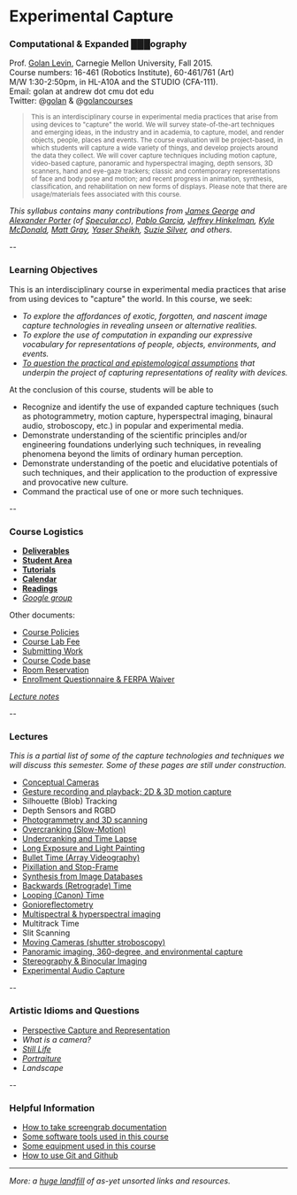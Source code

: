 # Experimental Capture

### Computational & Expanded ███ography
Prof. [Golan Levin](http://flong.com), Carnegie Mellon University, Fall 2015. <br />
Course numbers: 16-461 (Robotics Institute), 60-461/761 (Art) <br />
M/W 1:30-2:50pm, in HL-A10A and the STUDIO (CFA-111). <br />
Email: golan at andrew dot cmu dot edu <br />
Twitter: @[golan](https://twitter.com/golan) & @[golancourses](https://twitter.com/golancourses)

> <small>This is an interdisciplinary course in experimental media practices that arise from using devices to "capture" the world. We will survey state-of-the-art techniques and emerging ideas, in the industry and in academia, to capture, model, and render objects, people, places and events. The course evaluation will be project-based, in which students will capture a wide variety of things, and develop projects around the data they collect. We will cover capture techniques including motion capture, video-based capture, panoramic and hyperspectral imaging, depth sensors, 3D scanners, hand and eye-gaze trackers; classic and contemporary representations of face and body pose and motion; and recent progress in animation, synthesis, classification, and rehabilitation on new forms of displays. Please note that there are usage/materials fees associated with this course.</small>

*This syllabus contains many contributions from [James George](http://jamesgeorge.org/) and [Alexander Porter](http://alexanderporter.net/) (of [Specular.cc](http://www.specular.cc/)), [Pablo Garcia](http://pablogarcia.org/), [Jeffrey Hinkelman](https://twitter.com/jeffhinkelman), [Kyle McDonald](http://kylemcdonald.net/), [Matt Gray](http://www.northeastern.edu/camd/theatre/people/matt-gray/), [Yaser Sheikh](http://www.cs.cmu.edu/~yaser/), [Suzie Silver](http://suziesilver.com/), and others.*

--
### Learning Objectives

This is an interdisciplinary course in experimental media practices that arise from using devices to "capture" the world. In this course, we seek:

* *To explore the affordances of exotic, forgotten, and nascent image capture technologies in revealing unseen or alternative realities.*
* *To explore the use of computation in expanding our expressive vocabulary for representations of people, objects, environments, and events.*
* *[To question the practical and epistemological assumptions](docs/assumptions.md) that underpin the project of capturing representations of reality with devices.*

At the conclusion of this course, students will be able to 

* Recognize and identify the use of expanded capture techniques (such as photogrammetry, motion capture, hyperspectral imaging, binaural audio, stroboscopy, etc.) in popular and experimental media. 
* Demonstrate understanding of the scientific principles and/or engineering foundations underlying such techniques, in revealing phenomena beyond the limits of ordinary human perception.
* Demonstrate understanding of the poetic and elucidative potentials of such techniques, and their application to the production of expressive and provocative new culture.
* Command the practical use of one or more such techniques.

--
### Course Logistics

* [**Deliverables**](docs/deliverables.md)
* [**Student Area**](students/index.md)
* [**Tutorials**](docs/tutorials.md)
* [**Calendar**](docs/calendar.md)
* [**Readings**](docs/readings.md)
* [*Google group*](https://groups.google.com/d/forum/experimental-capture)

Other documents: 

* [Course Policies](docs/policies.md)
* [Course Lab Fee](docs/course-fee.md)
* [Submitting Work](docs/submitting-work.md)
* [Course Code base](code/index.md)
* [Room Reservation](docs/equipment.md)
* [Enrollment Questionnaire & FERPA Waiver](docs/ferpa.md)

*[Lecture notes](docs/lecture-notes.md)*

--
### Lectures
*This is a partial list of some of the capture technologies and techniques we will discuss this semester. Some of these pages are still under construction.*

* [Conceptual Cameras](docs/conceptual-cameras.md)
* [Gesture recording and playback; 2D & 3D motion capture](docs/gesture.md)
* Silhouette (Blob) Tracking
* Depth Sensors and RGBD
* [Photogrammetry and 3D scanning](docs/Photogrammetry-and-3D-scanning.md)
* [Overcranking (Slow-Motion)](docs/overcranking.md)
* [Undercranking and Time Lapse](docs/undercranking.md)
* [Long Exposure and Light Painting](docs/longexposure.md)
* [Bullet Time (Array Videography)](docs/bullettime.md)
* [Pixillation and Stop-Frame](docs/pixillation.md)
* [Synthesis from Image Databases](docs/collection-synthesis.md)
* [Backwards (Retrograde) Time](docs/backwards.md)
* [Looping (Canon) Time](docs/looping.md)
* [Gonioreflectometry](docs/gonioreflectometry.md)
* [Multispectral & hyperspectral imaging](docs/hyperspectral.md)
* Multitrack Time
* Slit Scanning
* [Moving Cameras (shutter stroboscopy)](docs/moving-cameras.md)
* [Panoramic imaging, 360-degree, and environmental capture](docs/environmental-capture.md)
* [Stereography & Binocular Imaging](docs/Binocular-Sterography.md)
* [Experimental Audio Capture](docs/audio.md)

--
### Artistic Idioms and Questions 

* [Perspective Capture and Representation](docs/perspective.md)
* *What is a camera?*
* *[Still Life](docs/object-references.md)*
* *[Portraiture](docs/portraits.md)*
* *Landscape*

--
### Helpful Information 
* [How to take screengrab documentation](docs/screengrabs.md)
* [Some software tools used in this course](docs/tools.md)
* [Some equipment used in this course](docs/equipment.md)
* [How to use Git and Github](docs/git.md)

--- 

*More: a [huge landfill](docs/unsorted.md) of as-yet unsorted links and resources.*